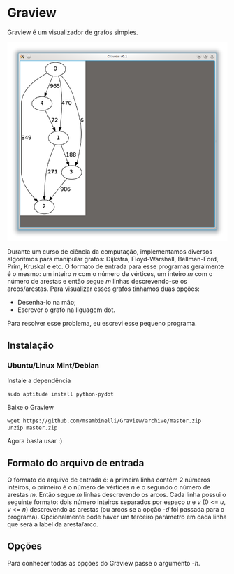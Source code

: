 Graview
========

Graview é um visualizador de grafos simples.

![alt graphview](doc/picture.png)

Durante um curso de ciência da computação, implementamos diversos
algoritmos para manipular grafos: Dijkstra, Floyd-Warshall,
Bellman-Ford, Prim, Kruskal e etc. O formato de entrada para esse
programas geralmente é o mesmo: um inteiro *n* com o número de
vértices, um inteiro *m* com o número de arestas e então segue *m*
linhas descrevendo-se os arcos/arestas. Para visualizar esses grafos
tinhamos duas opções:

* Desenha-lo na mão;
* Escrever o grafo na liguagem dot.

Para resolver esse problema, eu escrevi esse pequeno programa.

Instalação
----------

### Ubuntu/Linux Mint/Debian ###

Instale a dependência

	sudo aptitude install python-pydot

Baixe o Graview

	wget https://github.com/msambinelli/Graview/archive/master.zip
    unzip master.zip
    
Agora basta usar :)

Formato do arquivo de entrada
------------------------------

O formato do arquivo de entrada é: a primeira linha contêm 2 números
inteiros, o primeiro é o número de vértices *n* e o segundo o número de
arestas *m*. Então segue *m* linhas descrevendo os arcos. Cada linha
possui o seguinte formato: dois número inteiros
separados por espaço *u* e *v* (0 <= *u*, *v* <= *n*) descrevendo as
arestas (ou arcos se a opção *-d* foi passada para o
programa). Opcionalmente pode haver um terceiro parâmetro em cada
linha que será a label da aresta/arco.

Opções
-------

Para conhecer todas as opções do Graview passe o argumento *-h*.
